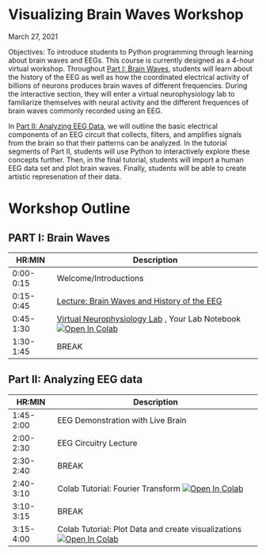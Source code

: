 # Visualizing Brain Waves Workshop
March 27, 2021

Objectives: To introduce students to Python programming through learning about brain waves and EEGs. This course is currently designed as a 4-hour virtual workshop. Throughout [Part I: Brain Waves](https://github.com/pkoneill/VisualizingBrainWaves/blob/main/README.md#part-ii-analyzing-eeg-data), students will learn about the history of the EEG as well as how the coordinated electrical activity of billions of neurons produces brain waves of different frequencies. During the interactive section, they will enter a virtual neurophysiology lab to familiarize themselves with neural activity and the different frequences of brain waves commonly recorded using an EEG. 

In [Part II: Analyzing EEG Data](https://github.com/pkoneill/VisualizingBrainWaves/blob/main/README.md#part-ii-analyzing-eeg-data), we will outline the basic electrical components of an EEG circuit that collects, filters, and amplifies signals from the brain so that their patterns can be analyzed. In the tutorial segments of Part II, students will use Python to interactively explore these concepts further. Then, in the final tutorial, students will import a human EEG data set and plot brain waves. Finally, students will be able to create artistic represenation of their data.


# Workshop Outline
## PART I: Brain Waves
|HR:MIN| Description| 
|------|------------|
|0:00-0:15| Welcome/Introductions |
|0:15-0:45| [Lecture: Brain Waves and History of the EEG](https://jozsefmeszaros.online/eeg/) | 
|0:45-1:30| [Virtual Neurophysiology Lab](https://jozsefmeszaros.online/vnl/) , Your Lab Notebook [![Open In Colab](https://colab.research.google.com/assets/colab-badge.svg)](https://colab.research.google.com/github/pkoneill/VisualizingBrainWaves/blob/main/VirtualLabNotebook.ipynb)|
|1:30-1:45| BREAK|

## Part II: Analyzing EEG data 
HR:MIN| Description| 
|------|------------|
|1:45-2:00| EEG Demonstration with Live Brain |
|2:00-2:30| EEG Circuitry Lecture |
|2:30-2:40| BREAK| 
|2:40-3:10| Colab Tutorial: Fourier Transform [![Open In Colab](https://colab.research.google.com/assets/colab-badge.svg)](https://colab.research.google.com/github/pkoneill/VisualizingBrainWaves/blob/main/Visualizing_Brain_Waves_Fourier.ipynb)|
|3:10-3:15| BREAK |
|3:15-4:00| Colab Tutorial: Plot Data and create visualizations [![Open In Colab](https://colab.research.google.com/assets/colab-badge.svg)](https://colab.research.google.com/github/pkoneill/VisualizingBrainWaves/blob/main/Visualizing_Brain_Waves_EEG_Data.ipynb)|
